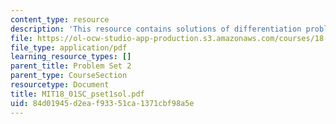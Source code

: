 ```yaml
---
content_type: resource
description: 'This resource contains solutions of differentiation problems. '
file: https://ol-ocw-studio-app-production.s3.amazonaws.com/courses/18-01sc-single-variable-calculus-fall-2010/84d01945d2eaf93351ca1371cbf98a5e_MIT18_01SC_pset1sol.pdf
file_type: application/pdf
learning_resource_types: []
parent_title: Problem Set 2
parent_type: CourseSection
resourcetype: Document
title: MIT18_01SC_pset1sol.pdf
uid: 84d01945-d2ea-f933-51ca-1371cbf98a5e
---
```

